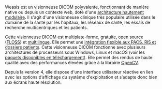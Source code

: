 Weasis est un visionneuse DICOM polyvalente, fonctionnant de manière native ou depuis un contexte web, doté d'une [architecture hautement modulaire](/en/basics/architecture). Il s'agit d'une visionneuse clinique très populaire utilisée dans le domaine de la santé par les hôpitaux, les réseaux de santé, les essais de recherche multicentriques et les patients.

Cette visionneuse DICOM est multiplate-forme, gratuite, open source ([FLOSS](https://en.wikipedia.org/wiki/Free_and_open-source_software)) et [multilingue](https://explore.transifex.com/weasis/weasis/). Elle permet une [intégration flexible aux PACS, RIS et dossiers patients](/en/basics/customize/integration). Cette visionneuse DICOM fonctionne avec plusieurs architectures de processeurs sous Windows, Linux et macOS (voir les [paquets disponibles en téléchargement](/en/getting-started/download-dicom-viewer)). Elle permet des rendus de haute qualité avec des performances élevées grâce à la librairie [OpenCV](https://opencv.org).

Depuis la version 4, elle dispose d'une interface utilisateur réactive en lien avec les options d’affichage du système d'exploitation et s’adapte donc bien aux écrans haute résolution.